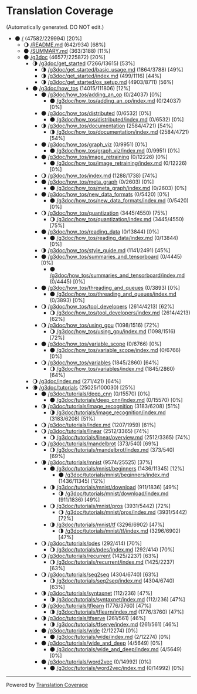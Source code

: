 # Translation Coverage                         
(Automatically generated. DO NOT edit.)
* :new_moon: [/](/) (47582/229994) [20%]
  * :waning_gibbous_moon: [/README.md](/README.md) (642/934) [68%]
  * :new_moon: [/SUMMARY.md](/SUMMARY.md) (363/3188) [11%]
  * :new_moon: [/g3doc](/g3doc) (46577/225872) [20%]
    * :last_quarter_moon: [/g3doc/get_started](/g3doc/get_started) (7266/13615) [53%]
      * :last_quarter_moon: [/g3doc/get_started/basic_usage.md](/g3doc/get_started/basic_usage.md) (1864/3788) [49%]
      * :last_quarter_moon: [/g3doc/get_started/index.md](/g3doc/get_started/index.md) (499/1116) [44%]
      * :last_quarter_moon: [/g3doc/get_started/os_setup.md](/g3doc/get_started/os_setup.md) (4903/8711) [56%]
    * :new_moon: [/g3doc/how_tos](/g3doc/how_tos) (14015/111806) [12%]
      * :new_moon: [/g3doc/how_tos/adding_an_op](/g3doc/how_tos/adding_an_op) (0/24037) [0%]
        * :new_moon: [/g3doc/how_tos/adding_an_op/index.md](/g3doc/how_tos/adding_an_op/index.md) (0/24037) [0%]
      * :new_moon: [/g3doc/how_tos/distributed](/g3doc/how_tos/distributed) (0/6532) [0%]
        * :new_moon: [/g3doc/how_tos/distributed/index.md](/g3doc/how_tos/distributed/index.md) (0/6532) [0%]
      * :last_quarter_moon: [/g3doc/how_tos/documentation](/g3doc/how_tos/documentation) (2584/4721) [54%]
        * :last_quarter_moon: [/g3doc/how_tos/documentation/index.md](/g3doc/how_tos/documentation/index.md) (2584/4721) [54%]
      * :new_moon: [/g3doc/how_tos/graph_viz](/g3doc/how_tos/graph_viz) (0/9951) [0%]
        * :new_moon: [/g3doc/how_tos/graph_viz/index.md](/g3doc/how_tos/graph_viz/index.md) (0/9951) [0%]
      * :new_moon: [/g3doc/how_tos/image_retraining](/g3doc/how_tos/image_retraining) (0/12226) [0%]
        * :new_moon: [/g3doc/how_tos/image_retraining/index.md](/g3doc/how_tos/image_retraining/index.md) (0/12226) [0%]
      * :waning_gibbous_moon: [/g3doc/how_tos/index.md](/g3doc/how_tos/index.md) (1288/1738) [74%]
      * :new_moon: [/g3doc/how_tos/meta_graph](/g3doc/how_tos/meta_graph) (0/2603) [0%]
        * :new_moon: [/g3doc/how_tos/meta_graph/index.md](/g3doc/how_tos/meta_graph/index.md) (0/2603) [0%]
      * :new_moon: [/g3doc/how_tos/new_data_formats](/g3doc/how_tos/new_data_formats) (0/5420) [0%]
        * :new_moon: [/g3doc/how_tos/new_data_formats/index.md](/g3doc/how_tos/new_data_formats/index.md) (0/5420) [0%]
      * :waning_gibbous_moon: [/g3doc/how_tos/quantization](/g3doc/how_tos/quantization) (3445/4550) [75%]
        * :waning_gibbous_moon: [/g3doc/how_tos/quantization/index.md](/g3doc/how_tos/quantization/index.md) (3445/4550) [75%]
      * :new_moon: [/g3doc/how_tos/reading_data](/g3doc/how_tos/reading_data) (0/13844) [0%]
        * :new_moon: [/g3doc/how_tos/reading_data/index.md](/g3doc/how_tos/reading_data/index.md) (0/13844) [0%]
      * :last_quarter_moon: [/g3doc/how_tos/style_guide.md](/g3doc/how_tos/style_guide.md) (1141/2491) [45%]
      * :new_moon: [/g3doc/how_tos/summaries_and_tensorboard](/g3doc/how_tos/summaries_and_tensorboard) (0/4445) [0%]
        * :new_moon: [/g3doc/how_tos/summaries_and_tensorboard/index.md](/g3doc/how_tos/summaries_and_tensorboard/index.md) (0/4445) [0%]
      * :new_moon: [/g3doc/how_tos/threading_and_queues](/g3doc/how_tos/threading_and_queues) (0/3893) [0%]
        * :new_moon: [/g3doc/how_tos/threading_and_queues/index.md](/g3doc/how_tos/threading_and_queues/index.md) (0/3893) [0%]
      * :waning_gibbous_moon: [/g3doc/how_tos/tool_developers](/g3doc/how_tos/tool_developers) (2614/4213) [62%]
        * :waning_gibbous_moon: [/g3doc/how_tos/tool_developers/index.md](/g3doc/how_tos/tool_developers/index.md) (2614/4213) [62%]
      * :waning_gibbous_moon: [/g3doc/how_tos/using_gpu](/g3doc/how_tos/using_gpu) (1098/1516) [72%]
        * :waning_gibbous_moon: [/g3doc/how_tos/using_gpu/index.md](/g3doc/how_tos/using_gpu/index.md) (1098/1516) [72%]
      * :new_moon: [/g3doc/how_tos/variable_scope](/g3doc/how_tos/variable_scope) (0/6766) [0%]
        * :new_moon: [/g3doc/how_tos/variable_scope/index.md](/g3doc/how_tos/variable_scope/index.md) (0/6766) [0%]
      * :waning_gibbous_moon: [/g3doc/how_tos/variables](/g3doc/how_tos/variables) (1845/2860) [64%]
        * :waning_gibbous_moon: [/g3doc/how_tos/variables/index.md](/g3doc/how_tos/variables/index.md) (1845/2860) [64%]
    * :waning_gibbous_moon: [/g3doc/index.md](/g3doc/index.md) (271/421) [64%]
    * :waning_crescent_moon: [/g3doc/tutorials](/g3doc/tutorials) (25025/100030) [25%]
      * :new_moon: [/g3doc/tutorials/deep_cnn](/g3doc/tutorials/deep_cnn) (0/15570) [0%]
        * :new_moon: [/g3doc/tutorials/deep_cnn/index.md](/g3doc/tutorials/deep_cnn/index.md) (0/15570) [0%]
      * :last_quarter_moon: [/g3doc/tutorials/image_recognition](/g3doc/tutorials/image_recognition) (3183/6208) [51%]
        * :last_quarter_moon: [/g3doc/tutorials/image_recognition/index.md](/g3doc/tutorials/image_recognition/index.md) (3183/6208) [51%]
      * :waning_gibbous_moon: [/g3doc/tutorials/index.md](/g3doc/tutorials/index.md) (1207/1959) [61%]
      * :waning_gibbous_moon: [/g3doc/tutorials/linear](/g3doc/tutorials/linear) (2512/3365) [74%]
        * :waning_gibbous_moon: [/g3doc/tutorials/linear/overview.md](/g3doc/tutorials/linear/overview.md) (2512/3365) [74%]
      * :waning_gibbous_moon: [/g3doc/tutorials/mandelbrot](/g3doc/tutorials/mandelbrot) (373/540) [69%]
        * :waning_gibbous_moon: [/g3doc/tutorials/mandelbrot/index.md](/g3doc/tutorials/mandelbrot/index.md) (373/540) [69%]
      * :waning_crescent_moon: [/g3doc/tutorials/mnist](/g3doc/tutorials/mnist) (9574/25525) [37%]
        * :new_moon: [/g3doc/tutorials/mnist/beginners](/g3doc/tutorials/mnist/beginners) (1436/11345) [12%]
          * :new_moon: [/g3doc/tutorials/mnist/beginners/index.md](/g3doc/tutorials/mnist/beginners/index.md) (1436/11345) [12%]
        * :last_quarter_moon: [/g3doc/tutorials/mnist/download](/g3doc/tutorials/mnist/download) (911/1836) [49%]
          * :last_quarter_moon: [/g3doc/tutorials/mnist/download/index.md](/g3doc/tutorials/mnist/download/index.md) (911/1836) [49%]
        * :waning_gibbous_moon: [/g3doc/tutorials/mnist/pros](/g3doc/tutorials/mnist/pros) (3931/5442) [72%]
          * :waning_gibbous_moon: [/g3doc/tutorials/mnist/pros/index.md](/g3doc/tutorials/mnist/pros/index.md) (3931/5442) [72%]
        * :last_quarter_moon: [/g3doc/tutorials/mnist/tf](/g3doc/tutorials/mnist/tf) (3296/6902) [47%]
          * :last_quarter_moon: [/g3doc/tutorials/mnist/tf/index.md](/g3doc/tutorials/mnist/tf/index.md) (3296/6902) [47%]
      * :waning_gibbous_moon: [/g3doc/tutorials/pdes](/g3doc/tutorials/pdes) (292/414) [70%]
        * :waning_gibbous_moon: [/g3doc/tutorials/pdes/index.md](/g3doc/tutorials/pdes/index.md) (292/414) [70%]
      * :waning_gibbous_moon: [/g3doc/tutorials/recurrent](/g3doc/tutorials/recurrent) (1425/2237) [63%]
        * :waning_gibbous_moon: [/g3doc/tutorials/recurrent/index.md](/g3doc/tutorials/recurrent/index.md) (1425/2237) [63%]
      * :waning_gibbous_moon: [/g3doc/tutorials/seq2seq](/g3doc/tutorials/seq2seq) (4304/6740) [63%]
        * :waning_gibbous_moon: [/g3doc/tutorials/seq2seq/index.md](/g3doc/tutorials/seq2seq/index.md) (4304/6740) [63%]
      * :last_quarter_moon: [/g3doc/tutorials/syntaxnet](/g3doc/tutorials/syntaxnet) (112/236) [47%]
        * :last_quarter_moon: [/g3doc/tutorials/syntaxnet/index.md](/g3doc/tutorials/syntaxnet/index.md) (112/236) [47%]
      * :last_quarter_moon: [/g3doc/tutorials/tflearn](/g3doc/tutorials/tflearn) (1776/3760) [47%]
        * :last_quarter_moon: [/g3doc/tutorials/tflearn/index.md](/g3doc/tutorials/tflearn/index.md) (1776/3760) [47%]
      * :last_quarter_moon: [/g3doc/tutorials/tfserve](/g3doc/tutorials/tfserve) (261/561) [46%]
        * :last_quarter_moon: [/g3doc/tutorials/tfserve/index.md](/g3doc/tutorials/tfserve/index.md) (261/561) [46%]
      * :new_moon: [/g3doc/tutorials/wide](/g3doc/tutorials/wide) (2/12274) [0%]
        * :new_moon: [/g3doc/tutorials/wide/index.md](/g3doc/tutorials/wide/index.md) (2/12274) [0%]
      * :new_moon: [/g3doc/tutorials/wide_and_deep](/g3doc/tutorials/wide_and_deep) (4/5649) [0%]
        * :new_moon: [/g3doc/tutorials/wide_and_deep/index.md](/g3doc/tutorials/wide_and_deep/index.md) (4/5649) [0%]
      * :new_moon: [/g3doc/tutorials/word2vec](/g3doc/tutorials/word2vec) (0/14992) [0%]
        * :new_moon: [/g3doc/tutorials/word2vec/index.md](/g3doc/tutorials/word2vec/index.md) (0/14992) [0%]

---
Powered by [Translation Coverage](https://github.com/hunkim/translation_coverage)
